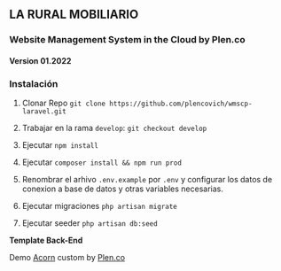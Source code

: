 ## LA RURAL MOBILIARIO

### Website Management System in the Cloud by Plen.co

#### Version 01.2022

### Instalación

1. Clonar Repo `git clone https://github.com/plencovich/wmscp-laravel.git`

2. Trabajar en la rama `develop`: `git checkout develop`

3. Ejecutar `npm install`

4. Ejecutar `composer install && npm run prod`

5. Renombrar el arhivo `.env.example` por `.env` y configurar los datos de conexion a base de datos y otras variables necesarias.

6. Ejecutar migraciones `php artisan migrate`

7. Ejecutar seeder `php artisan db:seed`

**Template Back-End**

Demo [Acorn](https://acorn-html-classic-dashboard.coloredstrategies.com/) custom by [Plen.co](https://plen.co)
